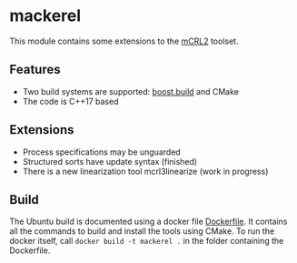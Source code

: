 # mackerel

This module contains some extensions to the [mCRL2](http://mcrl2.org) toolset.

## Features

* Two build systems are supported: [boost.build](https://www.boost.org/build/) and CMake
* The code is C++17 based

## Extensions

* Process specifications may be unguarded
* Structured sorts have update syntax (finished)
* There is a new linearization tool mcrl3linearize (work in progress)

## Build

The Ubuntu build is documented using a docker file [Dockerfile](build/docker/ubuntu/Dockerfile).
It contains all the commands to build and install the tools using CMake. To run the docker
itself, call `docker build -t mackerel .` in the folder containing the Dockerfile.
